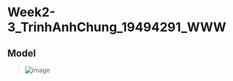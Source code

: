 # Week2-3_TrinhAnhChung_19494291_WWW
## Model
>![image](https://github.com/ChungAnh546/Week2-3_TrinhAnhChung_19494291_WWW/assets/92380932/1c7fd2db-77d3-4f97-9fdc-93fb95d72939)
##
